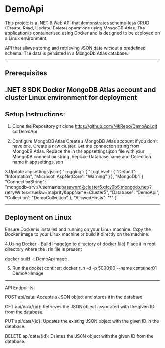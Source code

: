 # DemoApi

This project is a .NET 8 Web API that demonstrates schema-less CRUD (Create, Read, Update, Delete) operations using MongoDB Atlas. The application is containerized using Docker and is designed to be deployed on a Linux environment.

API that allows storing and retrieving JSON data without a predefined schema. The data is persisted in
a MongoDb Atlas database.

------------------------------------------------------------------------------------------------------
Prerequisites
------------------------------------------------------------------------------------------------------
.NET 8 SDK
Docker
MongoDB Atlas account and cluster
Linux environment for deployment
-------------------------------------------------------------------------------------------------------
Setup Instructions:
--------------------------------------------------------------------------------------------------------
1. Clone the Repository
git clone https://github.com/NikRepo/DemoApi.git
cd DemoApi

2. Configure MongoDB Atlas
   Create a MongoDB Atlas account if you don't have one.
   Create a new cluster.
   Get the connection string from MongoDB Atlas.
   Replace the <Your MongoDB Connection String> in the appsettings.json file with your MongoDB connection string.
   Replace Database name and Collection name in appsettings.json

3.Update appsettings.json
{
  "Logging": {
    "LogLevel": {
      "Default": "Information",
      "Microsoft.AspNetCore": "Warning"
    }
  },
  "MongoDb": {
    "ConnectionString": "mongodb+srv://username:password@cluster5.qfcy0b5.mongodb.net/?retryWrites=true&w=majority&appName=Cluster5",
    "Database": "DemoApi",
    "Collection": "DemoCollection"
  },
  "AllowedHosts": "*"
}


----------------------------------------------------------------------------
Deployment on Linux
----------------------------------------------------------------------------
Ensure Docker is installed and running on your Linux machine.
Copy the Docker image to your Linux machine or build it directly on the machine.

4.Using Docker - Build Image(go to directory of docker file)
Place it in root directory where the .sln file is present

docker build -t DemoApiImage .

5. Run the docket continer:
docker run -d -p 5000:80 --name container01 DemoApiImage
----------------------------------------------------------------------------------------------------------------
API Endpoints

POST api/data: Accepts a JSON object and stores it in the database.

GET api/data/{id}: Retrieves the JSON object associated with the given ID from the database.

PUT api/data/{id}: Updates the existing JSON object with the given ID in the database.

DELETE api/data/{id}: Deletes the JSON object with the given ID from the database.






